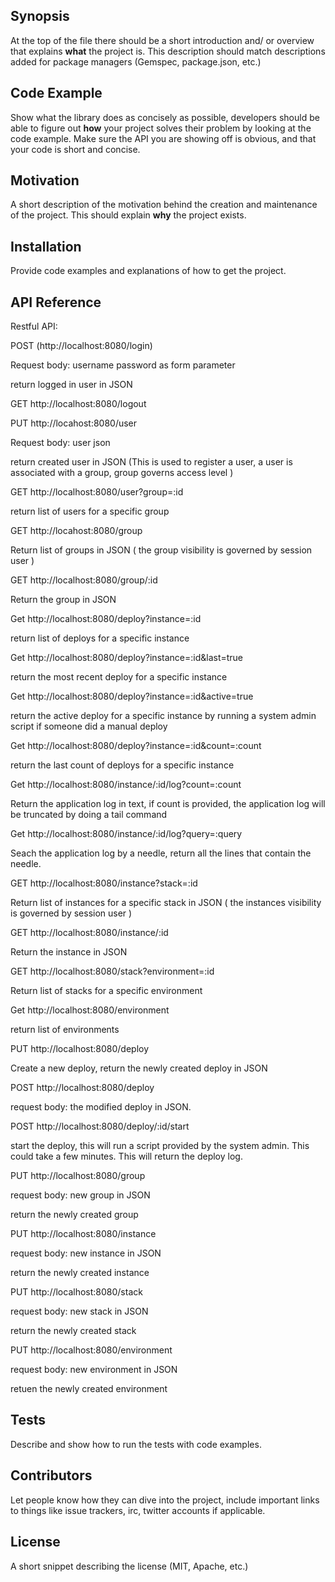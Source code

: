 ## Synopsis

At the top of the file there should be a short introduction and/ or overview that explains **what** the project is. This description should match descriptions added for package managers (Gemspec, package.json, etc.)

## Code Example

Show what the library does as concisely as possible, developers should be able to figure out **how** your project solves their problem by looking at the code example. Make sure the API you are showing off is obvious, and that your code is short and concise.

## Motivation

A short description of the motivation behind the creation and maintenance of the project. This should explain **why** the project exists.

## Installation

Provide code examples and explanations of how to get the project.

## API Reference

Restful API:



POST (http://localhost:8080/login)

Request body: username password as form parameter

return logged in user in JSON


GET http://localhost:8080/logout

PUT http://locahost:8080/user

Request body: user json

return created user in JSON
(This is used to register a user, a user is associated with a group, group governs access level )


GET http://localhost:8080/user?group=:id

return list of users for a specific group




GET http://locahost:8080/group

Return list of groups in JSON ( the group visibility is governed by session user )


GET http://localhost:8080/group/:id

Return the group in JSON

Get http://localhost:8080/deploy?instance=:id

return list of deploys for a specific instance

Get http://localhost:8080/deploy?instance=:id&last=true

return the most recent deploy for a specific instance


Get http://localhost:8080/deploy?instance=:id&active=true

return the active deploy for a specific instance by running a system admin script if someone did a manual deploy

Get http://localhost:8080/deploy?instance=:id&count=:count

return the last count of deploys for a specific instance

Get http://localhost:8080/instance/:id/log?count=:count

Return the application log in text, if count is provided, the application log will be truncated by doing a tail command

Get http://localhost:8080/instance/:id/log?query=:query

Seach the application log by a needle, return all the lines that contain the needle.


GET http://localhost:8080/instance?stack=:id

Return list of instances for a specific stack in JSON ( the instances visibility is governed by session user )

GET http://localhost:8080/instance/:id

Return the instance in JSON

GET http://localhost:8080/stack?environment=:id

Return list of stacks for a specific environment

Get http://localhost:8080/environment

return list of environments 

PUT http://localhost:8080/deploy

Create a new deploy, return the newly created deploy in JSON

POST http://localhost:8080/deploy

request body: the modified deploy in JSON. 

POST http://localhost:8080/deploy/:id/start

start the deploy, this will run a script provided by the system admin. This could take a few minutes. This will return the deploy log. 

PUT http://localhost:8080/group

request body: new group in JSON

return the newly created group

PUT http://localhost:8080/instance

request body: new instance in JSON

return the newly created instance

PUT http://localhost:8080/stack

request body: new stack in JSON

return the newly created stack

PUT http://localhost:8080/environment

request body: new environment in JSON

retuen the newly created environment



## Tests

Describe and show how to run the tests with code examples.

## Contributors

Let people know how they can dive into the project, include important links to things like issue trackers, irc, twitter accounts if applicable.

## License

A short snippet describing the license (MIT, Apache, etc.)